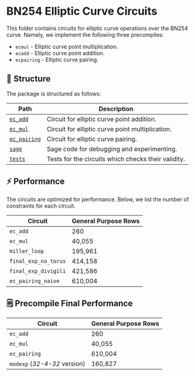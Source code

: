 # BN254 Elliptic Curve Circuits

This folder contains circuits for elliptic curve operations over the BN254 curve. Namely,
we implement the following three precompiles:

- `ecmul` - Elliptic curve point multiplication.
- `ecadd` - Elliptic curve point addition.
- `ecpairing` - Elliptic curve pairing.

## :file_folder: Structure

The package is structured as follows:

| Path | Description |
| --- | --- |
| [`ec_add`](ec_add) | Circuit for elliptic curve point addition. |
| [`ec_mul`](ec_mul) | Circuit for elliptic curve point multiplication. |
| [`ec_pairing`](ec_pairing) | Circuit for elliptic curve pairing. |
| [`sage`](sage) | Sage code for debugging and experimenting. |
| [`tests`](tests) | Tests for the circuits which checks their validity. |

## :zap: Performance

The circuits are optimized for performance. Below, we list
the number of constraints for each circuit.

| Circuit | General Purpose Rows |
| --- | --- |
| `ec_add` | 260 |
| `ec_mul` | 40,055 |
| `miller_loop` | 195,961 |
| `final_exp_no_torus` | 414,158 |
| `final_exp_divigili` | 421,586 |
| `ec_pairing_naive` | 610,004 |

## :spiral_notepad: Precompile Final Performance

| Circuit | General Purpose Rows |
| --- | --- |
| `ec_add` | 260 |
| `ec_mul` | 40,055 |
| `ec_pairing` | 610,004 |
| `modexp` (_32-4-32_ version) | 160,827 |
